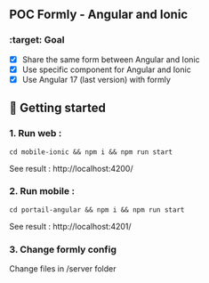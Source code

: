 ## POC Formly - Angular and Ionic

### :target: Goal

- [x] Share the same form between Angular and Ionic
- [x] Use specific component for Angular and Ionic
- [x] Use Angular 17 (last version) with formly

## :rocket: Getting started

### 1. Run web :

`cd mobile-ionic && npm i && npm run start`

See result : http://localhost:4200/

### 2. Run mobile :

`cd portail-angular && npm i && npm run start`

See result : http://localhost:4201/

### 3. Change formly config

Change files in /server folder
